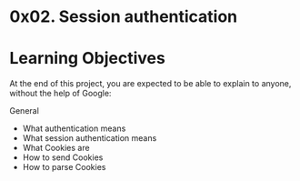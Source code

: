 # 0x02. Session authentication

# Learning Objectives
At the end of this project, you are expected to be able to explain to anyone, without the help of Google:

General
* What authentication means
* What session authentication means
* What Cookies are
* How to send Cookies
* How to parse Cookies

